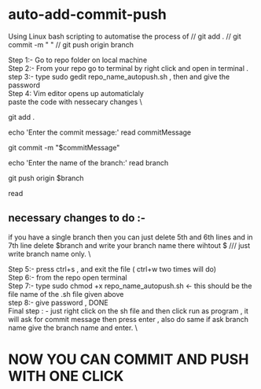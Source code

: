 # auto-add-commit-push
Using Linux bash scripting to automatise the process of // git add .  // git commit -m " " // git push origin branch

Step 1:- Go to repo folder on local machine  \
Step 2:- From your repo go to terminal by right click and open in terminal . \
step 3:- type      sudo gedit repo_name_autopush.sh        , then and give the password \
Step 4: Vim editor opens up automaticlaly \
paste the code with nessecary changes \


git add .

echo 'Enter the commit message:'
read commitMessage

git commit -m "$commitMessage"

echo 'Enter the name of the branch:'
read branch

git push origin $branch

read



## necessary changes to do :- 
if you have a single branch then you can just delete 5th and 6th lines and in 7th line delete $branch and write your branch name there wihtout $ /// just write branch name only. \

Step 5:- press ctrl+s , and exit the file ( ctrl+w two times will do)  \
Step 6:- from the repo open terminal  \
Step 7:- type     sudo chmod +x repo_name_autopush.sh       <- this should be the file name of the .sh file given above \
step 8:- give password , DONE \
Final step : - just right click on the sh file and then click run as program , it will ask for commit message then press enter , also do same if ask branch name give the branch name and enter. \


# NOW YOU CAN COMMIT AND PUSH WITH ONE CLICK
